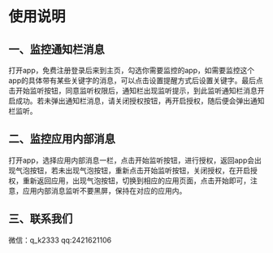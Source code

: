 # 使用说明
## 一、监控通知栏消息
打开app，免费注册登录后来到主页，勾选你需要监控的app，如需要监控这个app的具体带有某些关键字的消息，可以点击设置提醒方式后设置关键字。最后点击开始监听按钮，同意监听权限后，通知栏出现监听提示，到此监听通知栏消息开启成功。若未弹出通知栏消息，请关闭授权按钮，再开启授权，随后便会弹出通知栏监听。
## 二、监控应用内部消息
打开app，选择应用内部消息一栏，点击开始监听按钮，进行授权，返回app会出现气泡按钮，若未出现气泡按钮，重新点击开始监听按钮，关闭授权，在开启授权，重新返回应用，出现气泡按钮，切换到相应的应用页面，点击开始即可，注意，应用内部消息监听不要黑屏，保持在对应的应用内。
## 三、联系我们
微信：q_k2333
qq:2421621106

